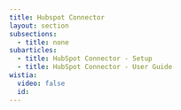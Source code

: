 ```yaml
---
title: Hubspot Connector
layout: section
subsections:
  - title: none
subarticles:
  - title: HubSpot Connector - Setup
  - title: HubSpot Connector - User Guide
wistia:
  video: false
  id:
---
```



